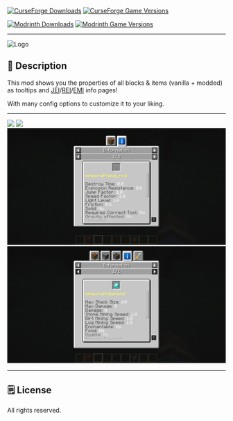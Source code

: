 [![CurseForge Downloads](https://cf.way2muchnoise.eu/662628.svg?badge_style=for_the_badge)][cf_mod] [![CurseForge Game Versions](https://cf.way2muchnoise.eu/versions/662628.svg?badge_style=for_the_badge)][cf_mod]

[![Modrinth Downloads](https://img.shields.io/modrinth/dt/RM68pWOq?label=Modrinth&logo=modrinth&style=for-the-badge)][mr_mod] [![Modrinth Game Versions](https://img.shields.io/modrinth/game-versions/RM68pWOq?label=Available%20for&logo=modrinth&style=for-the-badge)][mr_mod]

-----

![Logo](https://i.imgur.com/c8nKhDU.png)

## 📖 Description

This mod shows you the properties of all blocks & items (vanilla + modded) as tooltips and [JEI](https://www.curseforge.com/minecraft/mc-mods/jei)/[REI](https://www.curseforge.com/minecraft/mc-mods/roughly-enough-items)/[EMI](https://www.curseforge.com/minecraft/mc-mods/emi)  info pages!

With many config options to customize it to your liking.

-----

![](https://i.imgur.com/N12a1m0.png)
![](https://i.imgur.com/ApdxqZP.png)
![](https://github.com/XxRexRaptorxX/General/blob/main/2025-03-25_20.39.58.png?raw=true)
![](https://github.com/XxRexRaptorxX/General/blob/main/2025-03-25_20.40.09.png?raw=true)

-----

## 🗒️ License

All rights reserved.

[cf_mod]: https://www.curseforge.com/minecraft/mc-mods/block-detective

[mr_mod]: https://modrinth.com/mod/block-detective
